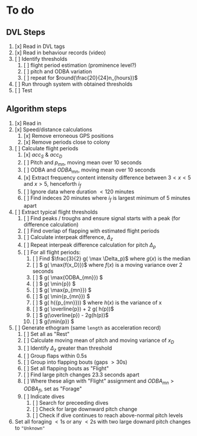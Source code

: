 # To do

## DVL Steps

1. [x] Read in DVL tags
2. [x] Read in behaviour records (video)
3. [ ] Identify thresholds
   1. [ ] flight period estimation (prominence level?)
   2. [ ] pitch and ODBA variation
   3. [ ] repeat for $round(\frac{20}{24}n_{hours})$
4. [ ] Run through system with obtained thresholds
5. [ ] Test

## Algorithm steps

1. [x] Read in
2. [x] Speed/distance calculations
   1. [x] Remove erroneous GPS positions
   2. [x] Remove periods close to colony
3. [ ] Calculate flight periods
   1. [x] $acc_S$ & $acc_D$
   2. [ ] Pitch and $p_{mn}$, moving mean over 10 seconds
   3. [ ] ODBA and $ODBA_{mn}$, moving mean over 10 seconds
   4. [x] Extract frequency content intensity difference between $3 < x < 5$ and $x > 5$, henceforth $i_f$
   5. [ ] Ignore data where duration $< 120$ minutes
   6. [ ] Find indeces 20 minutes where $i_f$ is largest minimum of 5 minutes apart
4. [ ] Extract typical flight thresholds
   1. [ ] Find peaks / troughs and ensure signal starts with a peak (for difference calculation)
   2. [ ] Find overlap of flapping with estimated flight periods
   3. [ ] Calculate interpeak difference, $\Delta_z$
   4. [ ] Repeat interpeak difference calculation for pitch $\Delta_p$
   5. [ ] For all flight periods:
      1. [ ] Find $\frac{3}{2} g( \max \Delta_p)$ where $g(x)$ is the median
      2. [ ] $ g( \max{f(x_D)})$ where $f(x)$ is a moving variance over 2 seconds
      3. [ ] $ g( \max{ODBA_{mn}}) $
      4.  [ ] $ g( \min{p}) $
      5. [ ] $ g( \max{p_{mn}}) $
      6. [ ] $ g( \min{p_{mn}}) $
      7. [ ] $ g( h({p_{mn}})) $ where $h(x)$ is the variance of x
      8. [ ] $ g( \overline{p}) + 2 g( h(p))$ 
      9. [ ] $ g(\overline{p}) - 2g(h(p))$
      10. [ ] $ g(\min{p}) $
  5. [ ] Generate ethogram (same `length` as acceleration record)
     1. [ ] Set all as "Rest"
     2. [ ] Calculate moving mean of pitch and moving variance of $x_D$
     3. [ ] Identify $\Delta_z$ greater than threshold
     4. [ ] Group flaps within $0.5$s
     5. [ ] Group into flapping bouts (gaps $> 30$s)
     6. [ ] Set all flapping bouts as "Flight"
     7. [ ] Find large pitch changes $23.3$ seconds apart
     8. [ ] Where these align with "Flight" assignment and $ODBA_{mn} > ODBA_{fl}$, set as "Forage"
     9. [ ] Indicate dives
        1.  [ ] Search for preceeding dives
        2.  [ ] Check for large downward pitch change
        3.  [ ] Check if dive continues to reach above-normal pitch levels
   6. Set all foraging $<1$s or any $<2$s with two large downard pitch changes to `"Unknown"`